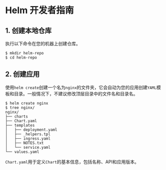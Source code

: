 # Helm 开发者指南


## 1. 创建本地仓库

执行以下命令在您的机器上创建仓库。

```shell
$ mkdir helm-repo
$ cd helm-repo
```

## 2. 创建应用

使用`helm create`创建一个名为`nginx`的文件夹，它会自动为您的应用创建`YAML`模板和目录。一般情况下，不建议修改顶层目录中的文件名和目录名。

```shell
$ helm create nginx
$ tree nginx/
nginx/
├── charts
├── Chart.yaml
├── templates
│   ├── deployment.yaml
│   ├── _helpers.tpl
│   ├── ingress.yaml
│   ├── NOTES.txt
│   └── service.yaml
└── values.yaml
```

`Chart.yaml`用于定义`Chart`的基本信息，包括名称、API和应用版本。
